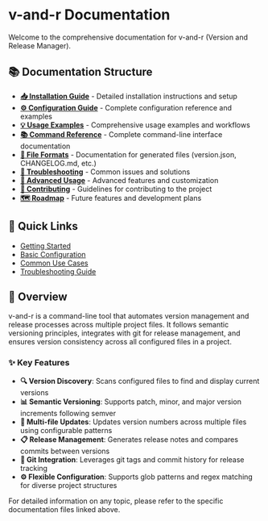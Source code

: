 # v-and-r Documentation

Welcome to the comprehensive documentation for v-and-r (Version and Release Manager).

## 📚 Documentation Structure

- **[📥 Installation Guide](installation.md)** - Detailed installation instructions and setup
- **[⚙️ Configuration Guide](configuration.md)** - Complete configuration reference and examples
- **[💡 Usage Examples](usage-examples.md)** - Comprehensive usage examples and workflows
- **[📚 Command Reference](command-reference.md)** - Complete command-line interface documentation
- **[📄 File Formats](file-formats.md)** - Documentation for generated files (version.json, CHANGELOG.md, etc.)
- **[🔧 Troubleshooting](troubleshooting.md)** - Common issues and solutions
- **[🚀 Advanced Usage](advanced-usage.md)** - Advanced features and customization
- **[🤝 Contributing](contributing.md)** - Guidelines for contributing to the project
- **[🗺️ Roadmap](roadmap.md)** - Future features and development plans

## 🚀 Quick Links

- [Getting Started](installation.md#quick-start)
- [Basic Configuration](configuration.md#basic-configuration)
- [Common Use Cases](usage-examples.md#common-workflows)
- [Troubleshooting Guide](troubleshooting.md#common-issues)

## 📖 Overview

v-and-r is a command-line tool that automates version management and release processes across multiple project files. It follows semantic versioning principles, integrates with git for release management, and ensures version consistency across all configured files in a project.

### ✨ Key Features

- **🔍 Version Discovery**: Scans configured files to find and display current versions
- **📊 Semantic Versioning**: Supports patch, minor, and major version increments following semver
- **📝 Multi-file Updates**: Updates version numbers across multiple files using configurable patterns
- **📋 Release Management**: Generates release notes and compares commits between versions
- **🔗 Git Integration**: Leverages git tags and commit history for release tracking
- **⚙️ Flexible Configuration**: Supports glob patterns and regex matching for diverse project structures

For detailed information on any topic, please refer to the specific documentation files linked above.